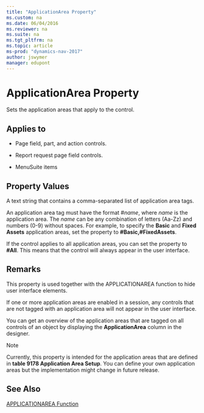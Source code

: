 ```yaml
---
title: "ApplicationArea Property"
ms.custom: na
ms.date: 06/04/2016
ms.reviewer: na
ms.suite: na
ms.tgt_pltfrm: na
ms.topic: article
ms-prod: "dynamics-nav-2017"
author: jswymer
manager: edupont
---
```

# ApplicationArea Property
Sets the application areas that apply to the control.  
  
## Applies to  
  
-   Page field, part, and action controls.  
  
-   Report request page field controls.  
  
-   MenuSuite items  
  
## Property Values  
 A text string that contains a comma-separated list of application area tags.  
  
 An application area tag must have the format \#*name*, where *name* is the application area. The *name* can be any combination of letters \(Aa-Zz\) and numbers \(0-9\) without spaces. For example, to specify the **Basic** and **Fixed Assets** application areas, set the property to **\#Basic,\#FixedAssets**.  
  
 If the control applies to all application areas, you can set the property to **\#All**. This means that the control will always appear in the user interface.  
  
## Remarks  
 This property is used together with the APPLICATIONAREA function to hide user interface elements.  
  
 If one or more application areas are enabled in a session, any controls that are not tagged with an application area will not appear in the user interface.  
  
 You can get an overview of the application areas that are tagged on all controls of an object by displaying the **ApplicationArea** column in the designer.  
  
> [!NOTE]  
>  Currently, this property is intended for the application areas that are defined in **table 9178 Application Area Setup**. You can define your own application areas but the implementation might change in future release.  
  
## See Also  
 [APPLICATIONAREA Function](APPLICATIONAREA-Function.md)